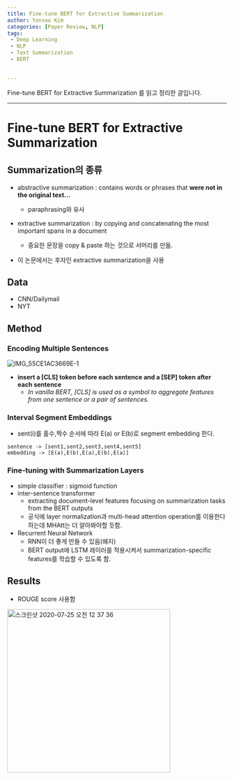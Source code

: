 ```yaml
---
title: Fine-tune BERT for Extractive Summarization
author: Yonsoo Kim
categories: [Paper Review, NLP]
tags: 
 - Deep Learning
 - NLP
 - Text Summarization
 - BERT

 
---
```

Fine-tune BERT for Extractive Summarization 를 읽고 정리한 글입니다.

---

# Fine-tune BERT for Extractive Summarization

## Summarization의 종류

- abstractive summarization : contains words or phrases that **were not in the original text...**
    - paraphrasing와 유사

- extractive summarization : by copying and concatenating the most important spans in a document
    - 중요한 문장을 copy & paste 하는 것으로 서머리를 만듦.

- 이 논문에서는 후자인 extractive summarization을 사용

## Data

- CNN/Dailymail 
- NYT

## Method

### Encoding Multiple Sentences

![IMG_55CE1AC3669E-1](https://user-images.githubusercontent.com/48315997/88408018-ef207580-ce0d-11ea-846f-ea3d451f8cc3.jpeg)


- **insert a [CLS] token before each sentence and a [SEP] token after each sentence**
    - *In vanilla BERT, [CLS] is used as a symbol to aggregate features from one sentence or a pair of sentences.*
    

### Interval Segment Embeddings

- sent(i)를 홀수,짝수 순서에 따라 E(a) or E(b)로 segment embedding 한다.


```
sentence -> [sent1,sent2,sent3,sent4,sent5]
embedding -> [E(a),E(b),E(a),E(b),E(a)]
```

### Fine-tuning with Summarization Layers

- simple classifier : sigmoid function
- inter-sentence transformer
    - extracting document-level features focusing on summarization tasks from the BERT outputs
    - 공식에 layer normalization과 multi-head attention operation를 이용한다 하는데 MHAtt는 더 알아봐야할 듯함.
- Recurrent Neural Network
    - RNN이 더 좋게 만들 수 있음(왜지)
    - BERT output에 LSTM 레이러를 적용시켜서 summarization-specific features를 학습할 수 있도록 함.

## Results

- ROUGE score 사용함

<img width="374" alt="스크린샷 2020-07-25 오전 12 37 36" src="https://user-images.githubusercontent.com/48315997/88408821-0b70e200-ce0f-11ea-9103-8a495d7475df.png">

